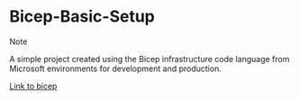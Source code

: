 # Bicep-Basic-Setup

> [!NOTE]
> A simple project created using the Bicep infrastructure code language from Microsoft environments for development and production.

[Link to bicep](https://learn.microsoft.com/de-de/azure/azure-resource-manager/bicep/overview?tabs=bicep)